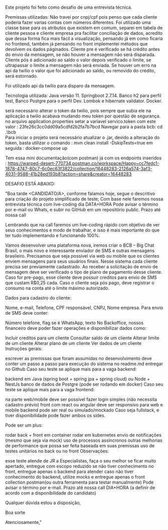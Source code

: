 Este projeto foi feito como desafio de uma entrevista técnica.

Premissas utilizadas:
Não travei por cnpj/cpf pois penso que cada cliente poderia fazer varias contas com números diferentes.
Foi utilizado uma classe base para os atributos que existem em comum, separei em tabela de cliente pessoa e cliente empresa pra facilitar conciliação de dados, acredito que dessa forma fica mais fácil a visualização, pensando já em como ficaria no frontend, também já pensando no front implementei métodos que devolvem os dados páginados.
Cliente pre é verificado se há crédito antes do envio da mensagem, se não houver a mensagem não será disparada.
Cliente pós é adicionado ao saldo o valor depois verificado o limite, se ultrapassar o limite a mensagem não será enviada.
Se houver um erro na api da twilio o valor que foi adicionado ao saldo, ou removido do crédito, será estornado.

Foi utilizado api da twilio para disparo da mensagem.

Tecnologia utilizada: Java versão 11. Springboot 2.7.14. Banco h2 para perfil test, Banco Postgre para o perfil Dev. Lombok e hibernate validator. Docker.

será necessário alterar o token da twilio, pois sempre que subia ele na aplicação a twilio acabava mudando meu token por questão de segurança. no arquivo 
application.properties setar a variavel servico.token com este valor : 23fe26c3cc0dd09a5cdfd2b2fa7b7bcd
Navegar para a pasta bcb: cd .\bcb\
Para iniciar o projeto será necessário atualizar o .jar, devido a alteração do token, basta utilizar o comando : mvn clean install -DskipTests=true 
em seguida : docker-compose up

Tem essa mini documentação(com postman) já com os endpoints inseridos :
https://warped-desert-770734.postman.co/workspace/Happy~cc7fedc1-1878-4747-80c7-6c0ec63f3822/collection/16448283-2126a574-3af3-4031-9588-41b28ed193b8?action=share&creator=16448283

DESAFIO ESTÁ ABAIXO:

"Boa tarde <CANDIDATO/A>, conforme falamos hoje, segue o descritivo para criação do projeto simplificado de teste; Com base nele faremos nossa entrevista técnica com live-coding dia DATA+HORA Pode avisar o término por e-mail ou Whats, e subir no GitHub em um repositório public. Prazo até nossa call

Lembrando que na call faremos um live-coding rápido com objetivo de ver seus conhecimentos e modo de trabalhar, e isso é mais importante do que ter tudo implementando e funcionando 100%.

Vamos desenvolver uma plataforma nova, iremos criar o BCB – Big Chat Brasil, o mais novo e interessante enviador de SMS e outras mensagens brasileiro. Precisamos que seja possível via web ou mobile que os clientes enviem mensagens para seus usuários finais. Nesse sistema cada cliente precisa ser previamente cadastrado. Ao receber a solicitação de envio de mensagem deve ser verificado o tipo de plano de pagamento desse cliente. Caso for pre-pago, esse cliente deve possuir creditos para envio de SMS que custam R$0,25 cada. Caso o cliente seja pós pago, deve registrar o consumo na conta até o limite máximo autorizado.

Dados para cadastro do cliente:

Nome, e-mail, Telefone, CPF responsável, CNPJ, Nome empresa.
Para envio de SMS deve conter:

Número telefone, flag se é WhatsApp, texto
No Backoffice, nossos financeiro deve poder fazer operações e disponibilizar dados como:

Incluir creditos para um cliente
Consultar saldo de um cliente
Alterar limite de um cliente
Alterar plano de um cliente
Ver dados de um cliente
Instruções gerais:

escrever as premissas que foram assumidas no desenvolvimento
deve conter um passo a passo para execução do sistema no readme.md
entregar no Github
Caso seu teste se aplique mais para a vaga backend:

backend em Java (spring boot + spring jpa + spring cloud) ou Node + NestJs
banco de dados de Postgre (pode ser rodando em docker)
Caso seu teste se aplique mais para a vaga frontend:

na parte web/mobile deve ser possível fazer login simples (não necessita cadastro prévio)
front com react ou angular
deve ser responsivo para web e mobile
backend pode ser real ou simulado/mockado
Caso seja fullstack, e tiver disponibilidade pode fazer ambos os sides.

Pode ser um plus:

rodar back + front em container
rodar em kubernetes
envio de notificações (mesmo que seja via mock)
uso de processos assíncronos
outras melhorias de performance que possa ser feita baseada em suas premissas
uso de testes unitários no back ou no front
Observações:

esse teste atende de JR a Especialistas, faça o seu melhor
se ficar muito apertado, entregue com escopo reduzido
se não tiver conhecimento no front, entregue apenas o backend para atender
caso não tiver conhecimento do backend, utilize mocks e entregue apenas o front
collection postman(ou outra ferramenta para testar manualmente)
Pode avisar o término por e-mail. Prazo até nossa call DIA+HORA (a definir de acordo com a disponibilidade do candidato)

Qualquer dúvida estou a disposição,

Boa sorte

Atenciosamente,"

